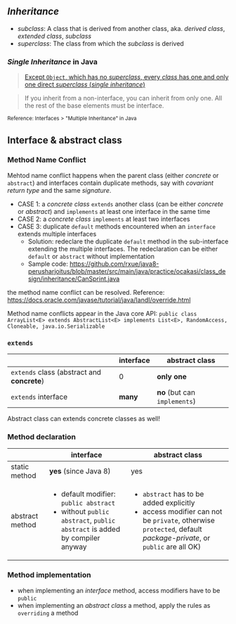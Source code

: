 ## *Inheritance*

* *subclass*: A class that is derived from another class, aka. *derived class*, *extended class*, *subclass*
* *superclass*: The class from which the *subclass* is derived

### *Single Inheritance* in Java
> [Except `Object`, which has no *superclass*, every *class* has one and only one direct *superclass* (*single inheritance*)](https://docs.oracle.com/javase/tutorial/java/IandI/subclasses.html)

> If you inherit from a non-interface, you can inherit from only one. All the rest of the base elements must be interface. 

<sup>Reference: Interfaces > "Multiple Inheritance" in Java</sup> 

## Interface & abstract class
### Method Name Conflict
Mehtod name conflict happens when the parent class (either *concrete* or `abstract`) and interfaces contain duplicate methods, say with *covariant return type* and the same *signature*.
 * CASE 1: a *concrete class* `extends` another class (can be either *concrete* or *abstract*) and `implements` at least one interface in the same time
 * CASE 2: a *concrete class* `implements` at least two interfaces
 * CASE 3: duplicate `default` methods encountered when an `interface` extends multiple interfaces
    * Solution: redeclare the duplicate `default` method in the sub-interface extending the multiple interfaces. The redeclaration can be either `default` or `abstract` without implementation
    * Sample code: https://github.com/rxue/java8-perusharjoitus/blob/master/src/main/java/practice/ocakasi/class_design/inheritance/CanSprint.java   

the method name conflict can be resolved. Reference: https://docs.oracle.com/javase/tutorial/java/IandI/override.html

Method name conflicts appear in the Java core API:
`public class ArrayList<E> extends AbstractList<E> implements List<E>, RandomAccess, Cloneable, java.io.Serializable`

### `extends`
|                                               | interface                             | abstract class                |
|-----------------------------------------------|---------------------------------------|-------------------------------|
|`extends`  class (abstract and <b>concrete</b>)| 0                                     | **only one**                  |
|`extends` interface                            | **many**                              | **no** (but can `implements`) |                 

Abstract class can extends concrete classes as well!

### Method declaration
|                 | interface                                     | abstract class                                                                                       |
|-----------------|-----------------------------------------------|------------------------------------------------------------------------------------------------------|
| static method   | **yes** (since Java 8)                        | yes                                                                                                  | 
| abstract method | <ul><li>default modifier: `public abstract`</li><li>without `public abstract`, `public abstract` is added by compiler anyway</li></ul> | <ul><li>`abstract` has to be added explicitly</li><li>access modifier can not be `private`, otherwise `protected`, default *package-private*, or `public` are all OK)|

### Method implementation
* when implementing an *interface* method, access modifiers have to be `public` 
* when implementing an *abstract class* a method, apply the rules as `overriding` a method
